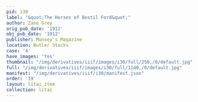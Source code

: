 ```yaml
---
pid: i30
label: "&quot;The Horses of Bostil Ford&quot;"
author: Zane Grey
orig_pub_date: '1912'
obj_pub_date: '1912'
publisher: Munsey's Magazine
location: Butler Stacks
case: '4'
have_images: 'Yes'
thumbnail: "/img/derivatives/iiif/images/i30/full/250,/0/default.jpg"
full: "/img/derivatives/iiif/images/i30/full/1140,/0/default.jpg"
manifest: "/img/derivatives/iiif/i30/manifest.json"
order: '19'
layout: litai_item
collection: litai
---
```

